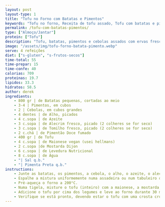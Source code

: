 ```yaml
---
layout: post
layout-type: 1
title: "Tofu no Forno com Batatas e Pimentos"
keywords: "Tofu no forno, Receita de tofu assado, Tofu com batatas e pimentos, Tofu crocante no forno, Prato vegano saudável, Legumes assados com tofu, Receita vegana fácil, Prato principal vegan, Alimentação plant-based, Receita saudável e económica"
permalink: /tofu-com-batatas-pimentos/
type: ["Almoço/Jantar"]
protein: ["Tofu"]
description: "Tofu, batatas, pimentos e cebolas assados com ervas frescas, cobertos por um molho cremoso"
image: "/assets/img/tofu-forno-batata-pimento.webp"
serve: 4 refeições
diet: ["s-gluten", "s-frutos-secos"]
time-total: 55
time-prepar: 15
time-confe: 40
calorias: 709
proteinas: 19.7
lipidos: 33.3
hidratos: 58.5
author: derek
ingredients:
    - 800 gr | de Batatas pequenas, cortadas ao meio
    - 3-4 | Pimentos, em cubos
    - 2 | Cebolas, em cubos grandes
    - 4 dentes | de Alho, picados
    - 4 c.sopa | de Azeite
    - 3 c.sopa | de Alecrim fresco, picado (2 colheres se for seco)
    - 3 c.sopa | de Tomilho fresco, picado (2 colheres se for seco)
    - 2 c.chá | de Pimentão Doce fumado
    - 400 gr | de Tofu
    - 4 c.sopa | de Maionese vegan (usei hellmans)
    - 2 c.sopa |de Mostarda Dijon
    - 6 c.sopa | de Levedura Nutricional
    - 8 c.sopa | de Água
    - "| Sal q.b."
    - "| Pimenta Preta q.b."
instructions:
    - Junte as batatas, os pimentos, a cebola, o alho, o azeite, o alecrim, o tomilho e o pimentão doce fumado numa tigela grande e misture bem.
    - Espalhe a mistura uniformemente numa assadeira ou num tabuleiro de forno. 
    - Pré-aqueça o forno a 200°C.
    - Numa tigela, misture o tofu (inteiro) com a maionese, a mostarda, a levedura nutricional, sal, pimenta e a água até obter uma mistura homogénea.
    - Adicione o tofu por cima dos legumes e leve ao forno durante 30 minutos, a 200°C. 
    - Verifique se está pronto, devendo estar o tofu com uma crosta crocante. Assim que estiver pronto, retirar o tabuleiro do forno. Pode-se servir o tofu inteiro, em fatias ou desfeito, conforme preferir. Se desejar, asse por mais 10-15 minutos antes de servir.
---
```

